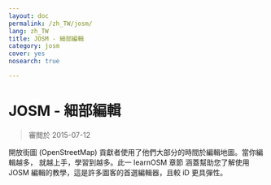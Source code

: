 ```yaml
---
layout: doc
permalink: /zh_TW/josm/
lang: zh_TW
title: JOSM - 細部編輯
category: josm
cover: yes
nosearch: true

---
```


JOSM - 細部編輯
================

> 審閲於 2015-07-12  

開放街圖 (OpenStreetMap) 貢獻者使用了他們大部分的時間於編輯地圖。當你編輯越多，
就越上手，學習到越多。此一 learnOSM 章節
涵蓋幫助您了解使用 JOSM 編輯的教學，這是許多圖客的首選編輯器，且較 iD 更具彈性。